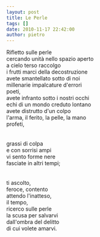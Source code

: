 ```yaml
---
layout: post
title: Le Perle
tags: []
date: 2010-11-17 22:42:00
author: pietro
---
```

Rifletto sulle perle<br/>cercando unità nello spazio aperto<br/>a cielo terso raccolgo<br/>i frutti marci della decostruzione<br/>avete smantellato sotto di noi<br/>millenarie impalcature d'errori<br/>poeti,<br/>avete infranto sotto i nostri occhi<br/>echi di un mondo creduto lontano<br/>avete distrutto d'un colpo<br/>l'arma, il ferito, la pelle, la mano<br/>profeti,<br/><br/><br/>grassi di colpa<br/>e con sorrisi ampi<br/>vi sento forme nere<br/>fasciate in altri tempi;<br/><br/><br/>ti ascolto,<br/>feroce, contento<br/>attendo l'inatteso,<br/>il tempo,<br/>ricerco sulle perle<br/>la scusa per salvarvi<br/>dall'ombra del delitto<br/>di cui volete amarvi.<br/>

